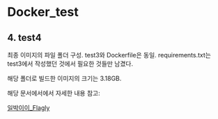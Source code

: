# Docker_test
## 4. test4

최종 이미지의 파일 폴더 구성. test3와 Dockerfile은 동일. requirements.txt는 test3에서 작성했던 것에서 필요한 것들만 남겼다.

해당 폴더로 빌드한 이미지의 크기는 3.18GB.

해당 문서에서에서 자세한 내용 참고: 

[일박이이_Flagly](https://www.flagly.org/course/section/1804/) 
